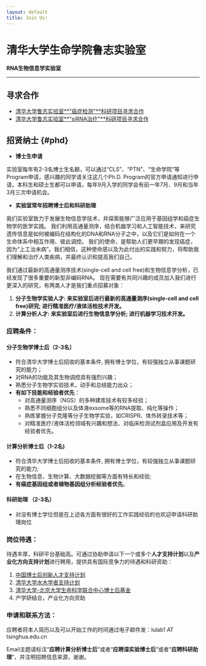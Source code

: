 ```yaml
---
layout: default
title: Join Us!
---
```



# 清华大学生命学院鲁志实验室

**RNA生物信息学实验室**

---


## 寻求合作

* [清华大学鲁志实验室**"癌症检测"**科研项目寻求合作](../open)
* [清华大学鲁志实验室**"siRNA治疗"**科研项目寻求合作](../open/siRNA.html)

## 招贤纳士 {#phd}


* **博士生申请**

实验室每年有2-3名博士生名额，可以通过“CLS”、“PTN”、“生命学院”等Program申请，感兴趣的同学请关注这几个Ph.D. Program的官方申请通知进行申请，本科生和硕士生都可以申请，每年9月入学的同学会有前一年7月、9月和当年3月三次申请机会。


* **实验室常年招聘博士后和科研助理**

我们实验室致力于发展生物信息学技术，并探索能够广泛应用于基因组学和癌症生物学的医学实践。
我们利用高通量测序，结合机器学习和人工智能技术，来研究遗传信息是如何被编码在结构化的DNA和RNA分子之中，以及它们是如何在一个生命体系中相互作用、彼此调控。
我们的使命，是帮助人们更早期的发现癌症，因为“上工治未病”。我们相信，这种使命感以及为此付出的实践和努力，将帮助我们理解和治疗人类疾病，并最终认识和提高我们自己。

我们通过最新的高通量测序技术(single-cell and cell free)和生物信息学分析，已经发现了很多重要的新型非编码RNA。
现在需要有共同兴趣的成员加入我们进行更深入的研究，有两类人才是我们重点招募对象：

1. **分子生物学实验人才: 来实验室后进行最新的高通量测序(single-cell and cell free)研究; 进行精准医疗/液体活检技术开发。**
2. **计算分析人才: 来实验室后进行生物信息学分析; 进行机器学习技术开发。**


### 应聘条件：

#### 分子生物学博士后（2-3名）

* 符合清华大学博士后招收的基本条件, 拥有博士学位，有较强独立从事课题研究的能力；
* 对RNA的功能及其生物调控具有强烈兴趣；
* 熟悉分子生物学实验技术，动手和总结能力出众；
* **有如下技能和经验者优先**：
  * 对高通量测序（NGS）的多种建库技术有较多经验；
  * 熟悉不同细胞组分以及体液exsome等的RNA提取、纯化等操作；
  * 熟练掌握分子克隆等分子生物学实验，如CRISPR、体外转录技术等；
  * 对精准医疗/液体活检领域有兴趣和想法、对临床检测试剂盒应用及开发有经验者优先。


#### 计算分析博士后（1-2名)

* 符合清华大学博士后招收的基本条件, 拥有博士学位，有较强独立从事课题研究的能力;
* 在生物信息、生物计算、大数据挖掘等方面有特长和经验;
* **有癌症基因组或者植物基因组分析经验者优先**。

#### 科研助理 （2-3名）

* 对没有博士学位但是在上述各方面有很好的工作实践经验的也欢迎申请科研助理岗位


### 岗位待遇：

待遇丰厚，科研平台基础高。可通过协助申请以下一个或多个**人才支持计划**以及**产业化方向支持计划**进行聘用，提供具有国际竞争力的待遇和科研资助：

1. [中国博士后创新人才支持计划](http://postdoctor.tsinghua.edu.cn/info/zxtz/1723)
2. [清华大学水木学者支持计划](http://postdoctor.tsinghua.edu.cn/thu/index.htm)
3. [清华大学-北京大学生命科学联合中心博士后基金](http://www.cls.edu.cn/Academicactivities/notices/index4438.shtml)
4. 产学研结合，产业化方向资助


### 申请和联系方法：

应聘者将本人简历以及可以开始工作的时间通过电子邮件发：lulab1 AT tsinghua.edu.cn

Email主题请标注“**应聘计算分析博士后**”或者“**应聘湿实验博士后**”或者“**应聘科研助理**”，并注明招聘信息来源，谢谢。
